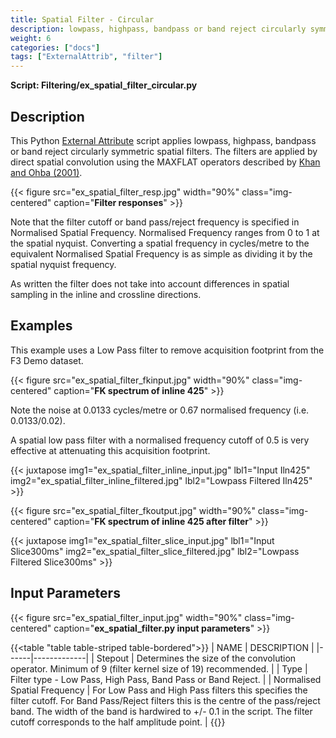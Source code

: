 ```yaml
---
title: Spatial Filter - Circular
description: lowpass, highpass, bandpass or band reject circularly symmetric spatial filters
weight: 6
categories: ["docs"]
tags: ["ExternalAttrib", "filter"]
---
```


__Script: Filtering/ex_spatial_filter_circular.py__

## Description
This Python [External Attribute](../../plugins/externalattrib) script applies lowpass, highpass, bandpass or band reject circularly symmetric
spatial filters. The filters are applied by direct spatial convolution using the MAXFLAT operators described by
[Khan and Ohba (2001)](https://www.researchgate.net/publication/3384111_Explicit_formulae_for_coefficients_of_2D_circular_symmetric_MAXFLATFIR_lowhigh_pass_digital_filters "Explicit formulae for coefficients of 2D circular symmetric MAXFLAT FIR low/high pass digital filters.  Electronics Letters Volume: 37, Issue: 24, 22 Nov 2001").

{{< figure src="ex_spatial_filter_resp.jpg" width="90%" class="img-centered" caption="**Filter responses**" >}}

Note that the filter cutoff or band pass/reject frequency is specified in Normalised Spatial Frequency. Normalised Frequency ranges
from 0 to 1 at the spatial nyquist. Converting a spatial frequency in cycles/metre to the equivalent Normalised Spatial Frequency
is as simple as dividing it by the spatial nyquist frequency.

As written the filter does not take into account differences in spatial sampling in the inline and crossline directions.

## Examples
This example uses a Low Pass filter to remove acquisition footprint from the F3 Demo dataset.

{{< figure src="ex_spatial_filter_fkinput.jpg" width="90%" class="img-centered" caption="**FK spectrum of inline 425**" >}}

Note the noise at 0.0133 cycles/metre or 0.67 normalised frequency (i.e. 0.0133/0.02).

A spatial low pass filter with a normalised frequency cutoff of 0.5 is very effective at attenuating this acquisition footprint.

{{< juxtapose img1="ex_spatial_filter_inline_input.jpg" lbl1="Input Iln425" img2="ex_spatial_filter_inline_filtered.jpg"  lbl2="Lowpass Filtered Iln425" >}}

{{< figure src="ex_spatial_filter_fkoutput.jpg" width="90%" class="img-centered" caption="**FK spectrum of inline 425 after filter**" >}}

{{< juxtapose img1="ex_spatial_filter_slice_input.jpg" lbl1="Input Slice300ms" img2="ex_spatial_filter_slice_filtered.jpg"  lbl2="Lowpass Filtered Slice300ms" >}}

## Input Parameters
{{< figure src="ex_spatial_filter_input.jpg" width="90%" class="img-centered" caption="**ex_spatial_filter.py input parameters**" >}}

{{<table "table table-striped table-bordered">}}
| NAME | DESCRIPTION |
|------|-------------|
| Stepout | Determines the size of the convolution operator. Minimum of 9 (filter kernel size of 19) recommended. |
| Type | Filter type - Low Pass, High Pass, Band Pass or Band Reject. |
| Normalised Spatial Frequency | For Low Pass and High Pass filters this specifies the filter cutoff. For Band Pass/Reject filters this is the centre of the pass/reject band. The width of the band is hardwired to +/- 0.1 in the script. The filter cutoff corresponds to the half amplitude point. |
{{</table>}}



